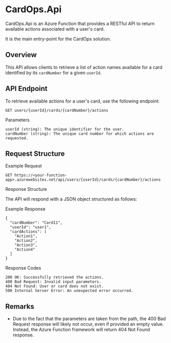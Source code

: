# CardOps.Api

CardOps.Api is an Azure Function that provides a RESTful API to return available actions associated with a user's card.

It is the main entry-point for the CardOps solution.

## Overview

This API allows clients to retrieve a list of action names available for a card identified by its `cardNumber` for a given `userId`.

## API Endpoint

To retrieve available actions for a user's card, use the following endpoint:
   
```
GET users/{userId}/cards/{cardNumber}/actions
```
    

Parameters

    userId (string): The unique identifier for the user.
    cardNumber (string): The unique card number for which actions are requested.

## Request Structure
Example Request
      
```
GET https://<your-function-app>.azurewebsites.net/api/users/{userId}/cards/{cardNumber}/actions
``` 


Response Structure

The API will respond with a JSON object structured as follows:

Example Response
      
```
{
  "cardNumber": "Card11",
  "userId": "user1",
  "cardActions": [
    "Action1",
    "Action2",
    "Action3",
    "Action4"
  ]
}
```

Response Codes

    200 OK: Successfully retrieved the actions.
    400 Bad Request: Invalid input parameters.
    404 Not Found: User or card does not exist.
    500 Internal Server Error: An unexpected error occurred.

## Remarks

* Due to the fact that the parameters are taken from the path, the 400 Bad Request response will likely not occur, even if provided an empty value. Instead, the Azure Function framework will return 404 Not Found response.
